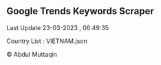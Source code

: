 

## Google Trends Keywords Scraper 
 
Last Update 23-03-2023 , 06:49:35

Country List :
VIETNAM.json



© Abdul Muttaqin 
